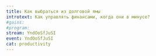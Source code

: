 ```yaml
---
title: Как выбраться из долговой ямы
introtext: Как управлять финансами, когда они в минусе?
#gains:
#program:
stream: YndOoSfJuSI
event: YndOoSfJuSI
cat: productivity
---
```

